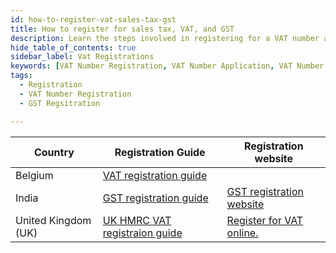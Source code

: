 ```yaml
---
id: how-to-register-vat-sales-tax-gst
title: How to register for sales tax, VAT, and GST
description: Learn the steps involved in registering for a VAT number and the requirements for businesses operating in different countries.
hide_table_of_contents: true
sidebar_label: Vat Registrations 
keywords: [VAT Number Registration, VAT Number Application, VAT Number Renewal, VAT Number Transfer, VAT Number Change, register for vat number,vat number registration online,vat number registration form, vat number registration requirements, vat number registration deadline]
tags:
  - Registration
  - VAT Number Registration
  - GST Regsitration

---
```

|Country| Registration Guide|Registration website|
|--|--|--|
|Belgium|[VAT registration guide](https://business.belgium.be/en/setting_up_your_business/registration_with_the_vat_authorities)| |
|India|[GST registration guide](https://cbic-gst.gov.in/faqs-user-manual-new-gst-registration.html)|[GST registration website](https://reg.gst.gov.in/registration/)|
|United Kingdom (UK)|[UK HMRC VAT registraion guide](https://www.gov.uk/register-for-vat/how-register-for-vat)|[Register for VAT online.](https://www.tax.service.gov.uk/register-for-vat)|
